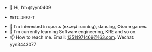 - 👋 Hi, I’m @yyn0409
-     MBTI:INFJ-T
- 👀 I’m interested in sports (except running), dancing, Otome games.
- 🌱 I’m currently learning Software engineering, KRE and so on.
- 📫 How to reach me. Email: 13514971469@163.com. Wechat: yyn3443077

<!---
yyn0409/yyn0409 is a ✨ special ✨ repository because its `README.md` (this file) appears on your GitHub profile.
You can click the Preview link to take a look at your changes.
--->
